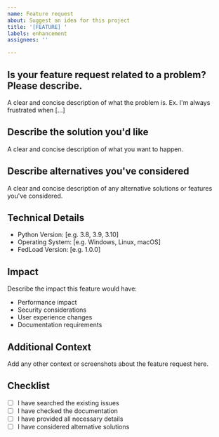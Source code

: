 ```yaml
---
name: Feature request
about: Suggest an idea for this project
title: '[FEATURE] '
labels: enhancement
assignees: ''

---
```


## Is your feature request related to a problem? Please describe.
A clear and concise description of what the problem is. Ex. I'm always frustrated when [...]

## Describe the solution you'd like
A clear and concise description of what you want to happen.

## Describe alternatives you've considered
A clear and concise description of any alternative solutions or features you've considered.

## Technical Details
- Python Version: [e.g. 3.8, 3.9, 3.10]
- Operating System: [e.g. Windows, Linux, macOS]
- FedLoad Version: [e.g. 1.0.0]

## Impact
Describe the impact this feature would have:
- Performance impact
- Security considerations
- User experience changes
- Documentation requirements

## Additional Context
Add any other context or screenshots about the feature request here.

## Checklist
- [ ] I have searched the existing issues
- [ ] I have checked the documentation
- [ ] I have provided all necessary details
- [ ] I have considered alternative solutions 